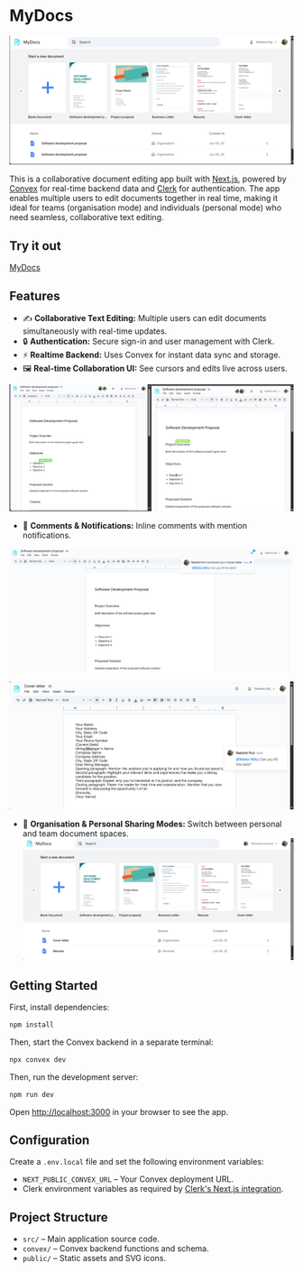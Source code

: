 # MyDocs

![Home](screenshots/Home.png)

This is a collaborative document editing app built with [Next.js](https://nextjs.org), powered by [Convex](https://convex.dev) for real-time backend data and [Clerk](https://clerk.com) for authentication. The app enables multiple users to edit documents together in real time, making it ideal for teams (organisation mode) and individuals (personal mode) who need seamless, collaborative text editing.

## Try it out

[MyDocs](https://my-docs-blue.vercel.app/)

## Features

* ✍️ **Collaborative Text Editing:** Multiple users can edit documents simultaneously with real-time updates.
* 🔒 **Authentication:** Secure sign-in and user management with Clerk.
* ⚡ **Realtime Backend:** Uses Convex for instant data sync and storage.
* 🖼️ **Real-time Collaboration UI:** See cursors and edits live across users. 

![Real-time Collaboration](screenshots/Real-time%20Collaboration%20Feature.png)

* 🔔 **Comments & Notifications:** Inline comments with mention notifications.

![Comment Notification Feature](screenshots/Comment%20Notification%20Feature.png)

![Comments](screenshots/Comment%20Feature.png)

* 📑 **Organisation & Personal Sharing Modes:** Switch between personal and team document spaces.
![My Docs](screenshots/Organisation%20and%20Personal%20Sharing%20Modes.png) 


## Getting Started

First, install dependencies:

```bash
npm install
```

Then, start the Convex backend in a separate terminal:

```bash
npx convex dev
```

Then, run the development server:

```bash
npm run dev
```

Open [http://localhost:3000](http://localhost:3000) in your browser to see the app.

## Configuration

Create a `.env.local` file and set the following environment variables:

* `NEXT_PUBLIC_CONVEX_URL` – Your Convex deployment URL.
* Clerk environment variables as required by [Clerk's Next.js integration](https://clerk.com/docs/quickstarts/nextjs).

## Project Structure

* `src/` – Main application source code.
* `convex/` – Convex backend functions and schema.
* `public/` – Static assets and SVG icons.
